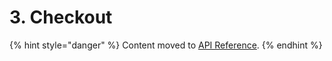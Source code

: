 # 3. Checkout

{% hint style="danger" %}
Content moved to [API Reference](https://app.gitbook.com/@moltin/s/api/additional-resources/your-first-api-request/3.-checkout).
{% endhint %}

